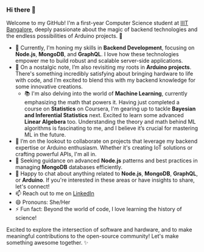 ### Hi there 👋

<!--
**Dd1235/Dd1235** is a ✨ _special_ ✨ repository because its `README.md` (this file) appears on your GitHub profile.
-->

Welcome to my GitHub! I'm a first-year Computer Science student at [IIIT Bangalore](https://www.iiitb.ac.in/), deeply passionate about the magic of backend technologies and the endless possibilities of Arduino projects. 🚀

- 🔭 Currently, I'm honing my skills in **Backend Development**, focusing on **Node.js**, **MongoDB**, and **GraphQL**. I love how these technologies empower me to build robust and scalable server-side applications.
- 🌱 On a nostalgic note, I’m also revisiting my roots in **Arduino projects**. There's something incredibly satisfying about bringing hardware to life with code, and I’m excited to blend this with my backend knowledge for some innovative creations.
  - 📚 I'm also delving into the world of **Machine Learning**, currently emphasizing the math that powers it. Having just completed a course on **Statistics** on Coursera, I'm gearing up to tackle **Bayesian and Inferential Statistics** next. Excited to learn some advanced **Linear Algebera** too. Understanding the theory and math behind ML algorithms is fascinating to me, and I believe it’s crucial for mastering ML in the future.
- 👯 I’m on the lookout to collaborate on projects that leverage my backend expertise or Arduino enthusiasm. Whether it's creating IoT solutions or crafting powerful APIs, I'm all in.
- 🤔 Seeking guidance on advanced **Node.js** patterns and best practices in managing **MongoDB** databases efficiently.
- 💬 Happy to chat about anything related to **Node.js**, **MongoDB**, **GraphQL**, or **Arduino**. If you're interested in these areas or have insights to share, let's connect!
- 📫 Reach out to me on [LinkedIn](https://www.linkedin.com/in/dedeepya-avancha-507363217/)
- 😄 Pronouns: She/Her
- ⚡ Fun fact: Beyond the world of code, I love learning the history of science! 

Excited to explore the intersection of software and hardware, and to make meaningful contributions to the open-source community! Let's make something awesome together. ✨
